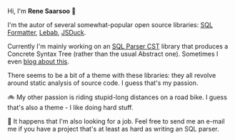 Hi, I'm **Rene Saarsoo** 👋

I'm the autor of several somewhat-popular open source libraries:
[SQL Formatter][], [Lebab][], [JSDuck][].

Currently I'm mainly working on an [SQL Parser CST][] library that produces a Concrete Syntax Tree
(rather than the usual Abstract one).
Sometimes I even [blog about this][blog].

There seems to be a bit of a theme with these libraries:
they all revolve around static analysis of source code.
I guess that's my passion.

🚲 My other passion is riding stupid-long distances on a road bike.
I guess that's also a theme - I like doing hard stuff.

🔭 It happens that I'm also looking for a job.
Feel free to send me an e-mail me if you have a project that's at least as hard as writing an SQL parser.

[sql formatter]: https://github.com/sql-formatter-org/sql-formatter
[lebab]: https://github.com/lebab/lebab
[jsduck]: https://github.com/senchalabs/jsduck
[sql parser cst]: https://github.com/nene/sql-parser-cst
[blog]: http://nene.github.io/

